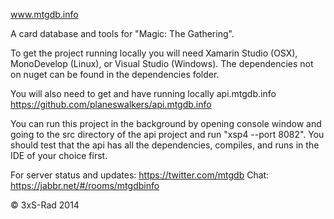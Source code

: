 www.mtgdb.info

A card database and tools for "Magic: The Gathering".

To get the project running locally you will need Xamarin Studio (OSX), MonoDevelop (Linux), or Visual Studio (Windows). The dependencies not on nuget can be found in the dependencies folder.

You will also need to get and have running locally api.mtgdb.info https://github.com/planeswalkers/api.mtgdb.info

You can run this project in the background by opening console window and going to the src directory of the api project and run "xsp4 --port 8082". You should test that the api has all the dependencies, compiles, and runs in the IDE of your choice first. 

For server status and updates: 
https://twitter.com/mtgdb 
Chat: 
https://jabbr.net/#/rooms/mtgdbinfo

© 3xS-Rad 2014